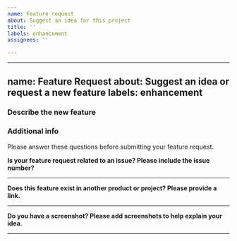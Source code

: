 ```yaml
---
name: Feature request
about: Suggest an idea for this project
title: ''
labels: enhancement
assignees: ''

---
```


---
name: Feature Request
about: Suggest an idea or request a new feature
labels: enhancement
---

<!--

Thanks for coming here to suggest a new feature. :)

-->

### Describe the new feature

### Additional info

Please answer these questions before submitting your feature request.

**Is your feature request related to an issue? Please include the issue number?**

---

**Does this feature exist in another product or project? Please provide a link.**

---

**Do you have a screenshot? Please add screenshots to help explain your idea.**

---
